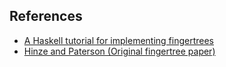 ## References
  - [A Haskell tutorial for implementing fingertrees](http://andrew.gibiansky.com/blog/haskell/finger-trees/)
  - [Hinze and Paterson (Original fingertree paper)](http://staff.city.ac.uk/~ross/papers/FingerTree.pdf)
